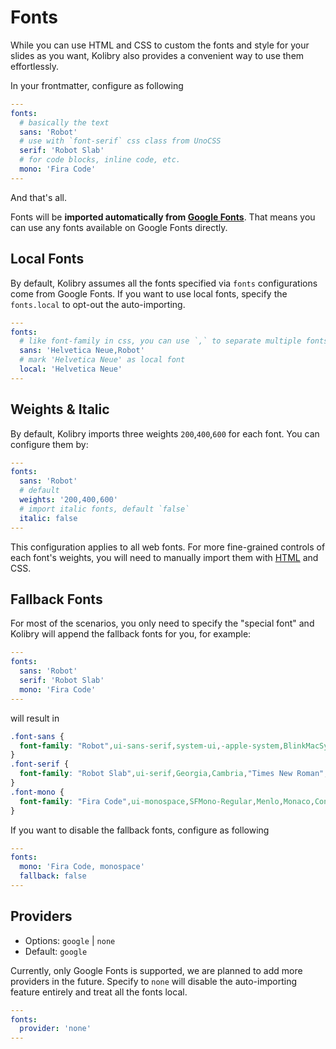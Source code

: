 # Fonts

While you can use HTML and CSS to custom the fonts and style for your slides as you want, Kolibry also provides a convenient way to use them effortlessly.

In your frontmatter, configure as following

```yaml
---
fonts:
  # basically the text
  sans: 'Robot'
  # use with `font-serif` css class from UnoCSS
  serif: 'Robot Slab'
  # for code blocks, inline code, etc.
  mono: 'Fira Code'
---
```

And that's all.

Fonts will be **imported automatically from [Google Fonts](https://fonts.google.com/)**. That means you can use any fonts available on Google Fonts directly.

## Local Fonts

By default, Kolibry assumes all the fonts specified via `fonts` configurations come from Google Fonts. If you want to use local fonts, specify the `fonts.local` to opt-out the auto-importing. 

```yaml
---
fonts:
  # like font-family in css, you can use `,` to separate multiple fonts for fallback
  sans: 'Helvetica Neue,Robot'
  # mark 'Helvetica Neue' as local font
  local: 'Helvetica Neue'
---
```

## Weights & Italic

By default, Kolibry imports three weights `200`,`400`,`600` for each font. You can configure them by:

```yaml
---
fonts:
  sans: 'Robot'
  # default
  weights: '200,400,600'
  # import italic fonts, default `false`
  italic: false
---
```

This configuration applies to all web fonts. For more fine-grained controls of each font's weights, you will need to manually import them with [HTML](/custom/directory-structure.html#index-html) and CSS.

## Fallback Fonts

For most of the scenarios, you only need to specify the "special font" and Kolibry will append the fallback fonts for you, for example:

```yaml
---
fonts:
  sans: 'Robot'
  serif: 'Robot Slab'
  mono: 'Fira Code'
---
```

will result in 

```css
.font-sans {
  font-family: "Robot",ui-sans-serif,system-ui,-apple-system,BlinkMacSystemFont,"Segoe UI",Roboto,"Helvetica Neue",Arial,"Noto Sans",sans-serif,"Apple Color Emoji","Segoe UI Emoji","Segoe UI Symbol","Noto Color Emoji";
}
.font-serif {
  font-family: "Robot Slab",ui-serif,Georgia,Cambria,"Times New Roman",Times,serif;
}
.font-mono {
  font-family: "Fira Code",ui-monospace,SFMono-Regular,Menlo,Monaco,Consolas,"Liberation Mono","Courier New",monospace;
}
```

If you want to disable the fallback fonts, configure as following

```yaml
---
fonts:
  mono: 'Fira Code, monospace'
  fallback: false
---
```

## Providers

- Options: `google` | `none`
- Default: `google`

Currently, only Google Fonts is supported, we are planned to add more providers in the future. Specify to `none` will disable the auto-importing feature entirely and treat all the fonts local.

```yaml
---
fonts:
  provider: 'none'
---
```


